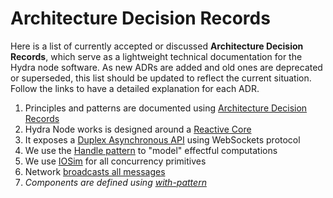 # Architecture Decision Records

Here is a list of currently accepted or discussed **Architecture Decision Records**, which serve as a lightweight technical documentation for the Hydra node software. As new ADRs are added and old ones are deprecated or superseded, this list should be updated to reflect the current situation. Follow the links to have a detailed explanation for each ADR.

1. Principles and patterns are documented using [Architecture Decision Records](https://github.com/input-output-hk/hydra-poc/blob/abailly-iohk/introduce-adrs/docs/adr/0001-record-architecture-decisions.md)
2. Hydra Node works is designed around a [Reactive Core](https://github.com/input-output-hk/hydra-poc/blob/abailly-iohk/introduce-adrs/docs/adr/0002-reactive-core.md)
3. It exposes a [Duplex Asynchronous API](https://github.com/input-output-hk/hydra-poc/blob/abailly-iohk/introduce-adrs/docs/adr/0003-asynchronous-duplex-api.md) using WebSockets protocol
4. We use the [Handle pattern](https://github.com/input-output-hk/hydra-poc/blob/abailly-iohk/introduce-adrs/docs/adr/0004-use-handle-to-model-effects.md) to "model" effectful computations
5. We use [IOSim](https://github.com/input-output-hk/hydra-poc/blob/abailly-iohk/introduce-adrs/docs/adr/0005-use-io-sim.md) for all concurrency primitives
6. Network [broadcasts all messages](https://github.com/input-output-hk/hydra-poc/blob/abailly-iohk/introduce-adrs/docs/adr/0006-network-broadcasts-all-messages.md)
7. _Components are defined using [with-pattern](https://github.com/input-output-hk/hydra-poc/blob/abailly-iohk/introduce-adrs/docs/adr/0007-with-pattern-for-duplex-channels.md)_
